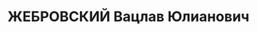 ---
title: ЖЕБРОВСКИЙ Вацлав Юлианович
description: "Род. в 1895, Ковно, поляк, обр.: высшее, член ВКП(б). Проживал: Москва,\
  \ ул. Серафимовича, д. 2 (Дом правительства), кв. 412. Ответственный редактор газеты\
  \ \"За коммунистическое просвещение\". \n  Арестован 09.07.1937. Обв. в участии\
  \ в антисоветской террористической организации. Приговор: ВК ВС СССР, 26.11.1937\
  \ – ВМН. Расстрелян 26.11.1937, г.Москва. \n  Реабилитирован ВК ВС СССР 28.04.1956"
---